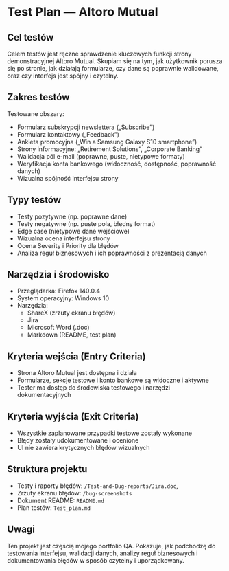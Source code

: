 #  Test Plan — Altoro Mutual

##  Cel testów

Celem testów jest ręczne sprawdzenie kluczowych funkcji strony demonstracyjnej Altoro Mutual. Skupiam się na tym, jak użytkownik porusza się po stronie, jak działają formularze, czy dane są poprawnie walidowane, oraz czy interfejs jest spójny i czytelny.

##  Zakres testów

Testowane obszary:
- Formularz subskrypcji newslettera („Subscribe”)
- Formularz kontaktowy („Feedback”)
- Ankieta promocyjna („Win a Samsung Galaxy S10 smartphone”)
- Strony informacyjne: „Retirement Solutions”, „Corporate Banking”
- Walidacja pól e-mail (poprawne, puste, nietypowe formaty)
- Weryfikacja konta bankowego (widoczność, dostępność, poprawność danych)
- Wizualna spójność interfejsu strony

##  Typy testów

- Testy pozytywne (np. poprawne dane)
- Testy negatywne (np. puste pola, błędny format)
- Edge case (nietypowe dane wejściowe)
- Wizualna ocena interfejsu strony
- Ocena Severity i Priority dla błędów
- Analiza reguł biznesowych i ich poprawności z prezentacją danych

##  Narzędzia i środowisko

- Przeglądarka: Firefox 140.0.4  
- System operacyjny: Windows 10  
- Narzędzia:  
  - ShareX (zrzuty ekranu błędów)
  - Jira 
  - Microsoft Word (.doc)  
  - Markdown (README, test plan)

##  Kryteria wejścia (Entry Criteria)

- Strona Altoro Mutual jest dostępna i działa
- Formularze, sekcje testowe i konto bankowe są widoczne i aktywne  
- Tester ma dostęp do środowiska testowego i narzędzi dokumentacyjnych  

##  Kryteria wyjścia (Exit Criteria)

- Wszystkie zaplanowane przypadki testowe zostały wykonane  
- Błędy zostały udokumentowane i ocenione  
- UI nie zawiera krytycznych błędów wizualnych  

##  Struktura projektu

- Testy i raporty błędów: `/Test-and-Bug-reports/Jira.doc`,   
- Zrzuty ekranu błędów: `/bug-screenshots`  
- Dokument README: `README.md`  
- Plan testów: `Test_plan.md`

##  Uwagi

Ten projekt jest częścią mojego portfolio QA. Pokazuje, jak podchodzę do testowania interfejsu, walidacji danych, analizy reguł biznesowych i dokumentowania błędów w sposób  czytelny i uporządkowany.

